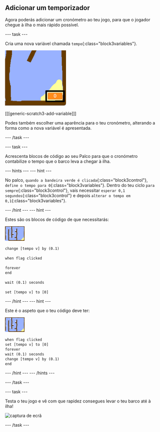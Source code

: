 ## Adicionar um temporizador

Agora poderás adicionar um cronómetro ao teu jogo, para que o jogador chegue à ilha o mais rápido possível.

--- task ---

Cria uma nova variável chamada `tempo`{:class="block3variables"}.

![captura de ecrã](images/boat-variable-annotated.png)

[[[generic-scratch3-add-variable]]]

Podes também escolher uma aparência para o teu cronómetro, alterando a forma como a nova variável é apresentada.

--- /task ---

--- task ---

Acrescenta blocos de código ao seu Palco para que o cronómetro contabilize o tempo que o barco leva a chegar à ilha.

--- hints --- --- hint ---

No palco, `quando a bandeira verde é clicada`{:class="block3control"}, `define o tempo para 0`{:class="block3variables"}. Dentro do teu ciclo `para sempre`{:class="block3control"}, vais necessitar `esperar 0,1 segundos`{:class="block3control"} e depois `alterar o tempo em 0,1`{:class="block3variables"}.

--- /hint --- --- hint ---

Estes são os blocos de código de que necessitarás:

![palco](images/stage.png)

```blocks3
change [tempo v] by (0.1)

when flag clicked

forever
end

wait (0.1) seconds

set [tempo v] to [0]
```

--- /hint --- --- hint ---

Este é o aspeto que o teu código deve ter:

![palco](images/stage.png)

```blocks3
when flag clicked
set [tempo v] to [0]
forever
wait (0.1) seconds
change [tempo v] by (0.1)
end
```

--- /hint --- --- /hints ---

--- /task ---

--- task ---

Testa o teu jogo e vê com que rapidez consegues levar o teu barco até à ilha!

![captura de ecrã](images/boat-variable-test.png)

--- /task ---